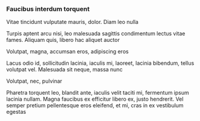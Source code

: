 ### Faucibus interdum torquent

Vitae tincidunt vulputate mauris, dolor. Diam leo nulla

Turpis aptent arcu nisi, leo malesuada sagittis condimentum lectus vitae fames. Aliquam quis, libero hac aliquet auctor

Volutpat, magna, accumsan eros, adipiscing eros

Lacus odio id, sollicitudin lacinia, iaculis mi, laoreet, lacinia bibendum, tellus volutpat vel. Malesuada sit neque, massa nunc

Volutpat, nec, pulvinar

Pharetra torquent leo, blandit ante, iaculis velit taciti mi, fermentum ipsum lacinia nullam. Magna faucibus ex efficitur libero ex, justo hendrerit. Vel semper pretium pellentesque eros eleifend, et mi, cras in ex vestibulum egestas


